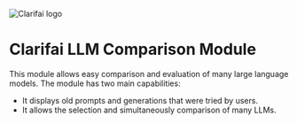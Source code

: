 ![Clarifai logo](https://www.clarifai.com/hs-fs/hubfs/logo/Clarifai/clarifai-740x150.png?width=240)

# Clarifai LLM Comparison Module
This module allows easy comparison and evaluation of many large language models. The module has two main capabilities:
- It displays old prompts and generations that were tried by users.
- It allows the selection and simultaneously comparison of many LLMs.
